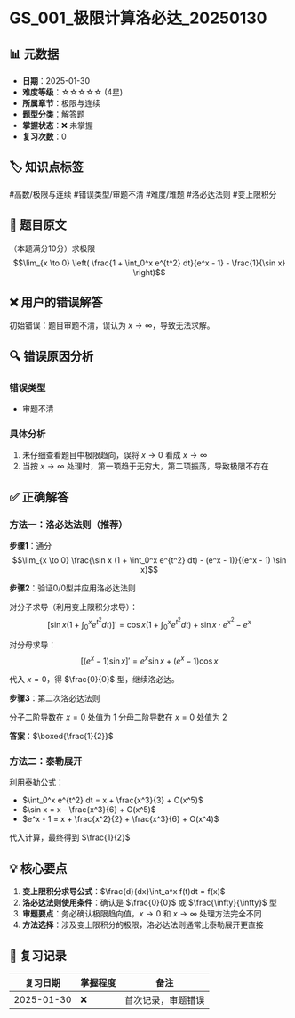 # GS_001_极限计算洛必达_20250130

## 📊 元数据
- **日期**：2025-01-30
- **难度等级**：☆☆☆☆☆ (4星)
- **所属章节**：极限与连续
- **题型分类**：解答题
- **掌握状态**：❌ 未掌握
- **复习次数**：0

## 🏷️ 知识点标签
#高数/极限与连续 #错误类型/审题不清 #难度/难题 #洛必达法则 #变上限积分

## 📝 题目原文
（本题满分10分）求极限
$$\lim_{x \to 0} \left( \frac{1 + \int_0^x e^{t^2} dt}{e^x - 1} - \frac{1}{\sin x} \right)$$

## ❌ 用户的错误解答
初始错误：题目审题不清，误认为 $x \to \infty$，导致无法求解。

## 🔍 错误原因分析
### 错误类型
- 审题不清

### 具体分析
1. 未仔细查看题目中极限趋向，误将 $x \to 0$ 看成 $x \to \infty$
2. 当按 $x \to \infty$ 处理时，第一项趋于无穷大，第二项振荡，导致极限不存在

## ✅ 正确解答

### 方法一：洛必达法则（推荐）

**步骤1**：通分
$$\lim_{x \to 0} \frac{\sin x (1 + \int_0^x e^{t^2} dt) - (e^x - 1)}{(e^x - 1) \sin x}$$

**步骤2**：验证0/0型并应用洛必达法则

对分子求导（利用变上限积分求导）：
$$[\sin x (1 + \int_0^x e^{t^2} dt)]' = \cos x (1 + \int_0^x e^{t^2} dt) + \sin x \cdot e^{x^2} - e^x$$

对分母求导：
$$[(e^x - 1) \sin x]' = e^x \sin x + (e^x - 1) \cos x$$

代入 $x = 0$，得 $\frac{0}{0}$ 型，继续洛必达。

**步骤3**：第二次洛必达法则

分子二阶导数在 $x = 0$ 处值为 1
分母二阶导数在 $x = 0$ 处值为 2

**答案**：$\boxed{\frac{1}{2}}$

### 方法二：泰勒展开

利用泰勒公式：
- $\int_0^x e^{t^2} dt = x + \frac{x^3}{3} + O(x^5)$
- $\sin x = x - \frac{x^3}{6} + O(x^5)$
- $e^x - 1 = x + \frac{x^2}{2} + \frac{x^3}{6} + O(x^4)$

代入计算，最终得到 $\frac{1}{2}$

## 💡 核心要点
1. **变上限积分求导公式**：$\frac{d}{dx}\int_a^x f(t)dt = f(x)$
2. **洛必达法则使用条件**：确认是 $\frac{0}{0}$ 或 $\frac{\infty}{\infty}$ 型
3. **审题要点**：务必确认极限趋向值，$x \to 0$ 和 $x \to \infty$ 处理方法完全不同
4. **方法选择**：涉及变上限积分的极限，洛必达法则通常比泰勒展开更直接

## 📅 复习记录
| 复习日期 | 掌握程度 | 备注 |
|---------|---------|------|
| 2025-01-30 | ❌ | 首次记录，审题错误 |